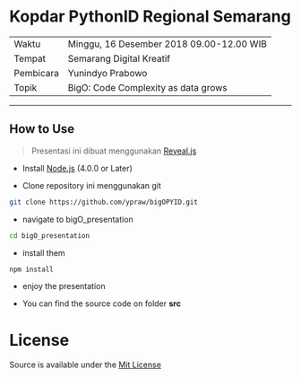 # Kopdar PythonID Regional Semarang

|           |       |
| :---      | :---- |
| Waktu     | Minggu, 16 Desember 2018  09.00-12.00 WIB        |
| Tempat    | Semarang Digital Kreatif  |
| Pembicara | Yunindyo Prabowo                   |
| Topik     | BigO: Code Complexity as data grows|
---


## How to Use

> Presentasi ini dibuat menggunakan [Reveal.js](https://github.com/hakimel/reveal.js/)

* Install [Node.js](https://nodejs.org) (4.0.0 or Later)

* Clone repository ini menggunakan git
```bash
git clone https://github.com/ypraw/bigOPYID.git
```

* navigate to bigO_presentation
```bash
cd bigO_presentation
```

*  install them
```bash
npm install
```

* enjoy the presentation

* You can find the source code on folder **src**



# **License**
Source is available under the [Mit License](LICENSE.md)
